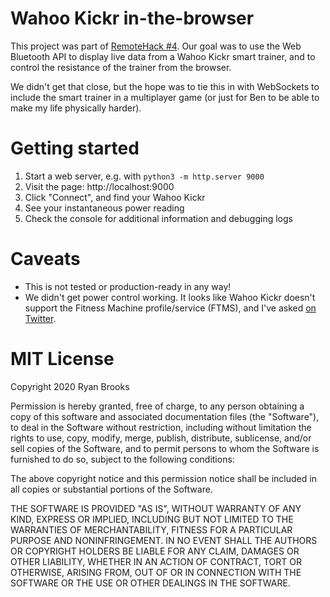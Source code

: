 # Wahoo Kickr in-the-browser

This project was part of [RemoteHack #4](https://remotehack.space/hacks/04.html). Our goal was to use the Web Bluetooth API to display live data from a Wahoo Kickr smart trainer, and to control the resistance of the trainer from the browser.

We didn't get that close, but the hope was to tie this in with WebSockets to include the smart trainer in a multiplayer game (or just for Ben to be able to make my life physically harder).

# Getting started

1. Start a web server, e.g. with `python3 -m http.server 9000`
2. Visit the page: http://localhost:9000
3. Click "Connect", and find your Wahoo Kickr
4. See your instantaneous power reading
5. Check the console for additional information and debugging logs

# Caveats

- This is not tested or production-ready in any way!
- We didn't get power control working. It looks like Wahoo Kickr doesn't support the Fitness Machine profile/service (FTMS), and I've asked [on Twitter](https://twitter.com/spikeheap/status/1287048498710487040).

# MIT License

Copyright 2020 Ryan Brooks

Permission is hereby granted, free of charge, to any person obtaining a copy of this software and associated documentation files (the "Software"), to deal in the Software without restriction, including without limitation the rights to use, copy, modify, merge, publish, distribute, sublicense, and/or sell copies of the Software, and to permit persons to whom the Software is furnished to do so, subject to the following conditions:

The above copyright notice and this permission notice shall be included in all copies or substantial portions of the Software.

THE SOFTWARE IS PROVIDED "AS IS", WITHOUT WARRANTY OF ANY KIND, EXPRESS OR IMPLIED, INCLUDING BUT NOT LIMITED TO THE WARRANTIES OF MERCHANTABILITY, FITNESS FOR A PARTICULAR PURPOSE AND NONINFRINGEMENT. IN NO EVENT SHALL THE AUTHORS OR COPYRIGHT HOLDERS BE LIABLE FOR ANY CLAIM, DAMAGES OR OTHER LIABILITY, WHETHER IN AN ACTION OF CONTRACT, TORT OR OTHERWISE, ARISING FROM, OUT OF OR IN CONNECTION WITH THE SOFTWARE OR THE USE OR OTHER DEALINGS IN THE SOFTWARE.